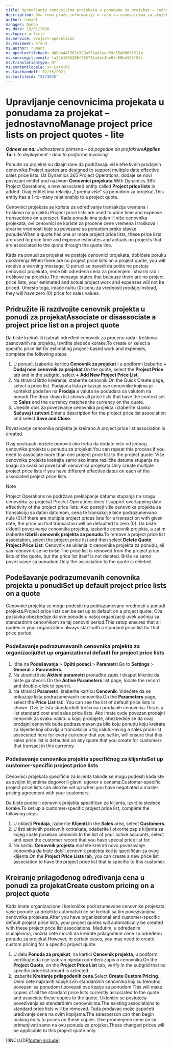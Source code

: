 ```yaml
---
title: Upravljanje cenovnicima projekata u ponudama za projekat – jednostavno
description: Ova tema pruža informacije o radu sa cenovnicima za projekat u ponudama. (Sales)
author: rumant
manager: Annbe
ms.date: 10/01/2020
ms.topic: article
ms.service: project-operations
ms.reviewer: kfend
ms.author: rumant
ms.openlocfilehash: d48da44f382e329a978a8ceee59c354d009f2114
ms.sourcegitcommit: fa32b1893286f20271fa4ec4be8fc68bd135f53c
ms.translationtype: HT
ms.contentlocale: sr-Latn-RS
ms.lasthandoff: 02/15/2021
ms.locfileid: "5273035"
---
```

# <a name="manage-project-price-lists-on-project-quotes---lite"></a><span data-ttu-id="5ef1b-104">Upravljanje cenovnicima projekata u ponudama za projekat – jednostavno</span><span class="sxs-lookup"><span data-stu-id="5ef1b-104">Manage project price lists on project quotes - lite</span></span>

<span data-ttu-id="5ef1b-105">_**Odnosi se na:** Jednostavna primena – od pogodbe do profakture_</span><span class="sxs-lookup"><span data-stu-id="5ef1b-105">_**Applies To:** Lite deployment - deal to proforma invoicing_</span></span>

<span data-ttu-id="5ef1b-106">Ponude za projekte su dizajnirane da podržavaju više efektivnih prodajnih cenovnika.</span><span class="sxs-lookup"><span data-stu-id="5ef1b-106">Project quotes are designed to support multiple date effective sales price lists.</span></span> <span data-ttu-id="5ef1b-107">Uz Dynamics 365 Project Operations, dodaje se novi povezani entitet pod nazivom **Cenovnici projekata**.</span><span class="sxs-lookup"><span data-stu-id="5ef1b-107">With Dynamics 365 Project Operations, a new associated entity called **Project price lists** is added.</span></span> <span data-ttu-id="5ef1b-108">Ovaj entitet ima relaciju „1 prema više“ sa ponudom za projekat.</span><span class="sxs-lookup"><span data-stu-id="5ef1b-108">This entity has a 1-to-many relationship to a project quote.</span></span>

<span data-ttu-id="5ef1b-109">Cenovnici projekata se koriste za određivanje transakcija vremena i troškova na projektu.</span><span class="sxs-lookup"><span data-stu-id="5ef1b-109">Project price lists are used to price time and expense transactions on a project.</span></span> <span data-ttu-id="5ef1b-110">Kada ponuda ima jedan ili više cenovnika projekata, ovi cenovnici se koriste za procene cene vremena i troškova i stvarne vrednosti koje su povezane sa ponudom preko stavke ponude.</span><span class="sxs-lookup"><span data-stu-id="5ef1b-110">When a quote has one or more project price lists, these price lists are used to price time and expense estimates and actuals on projects that are associated to the quote through the quote line.</span></span>

<span data-ttu-id="5ef1b-111">Kada na ponudi za projekat ne postoje cenovnici projekata, dobićete poruku upozorenja.</span><span class="sxs-lookup"><span data-stu-id="5ef1b-111">When there are no project price lists on a project quote, you will receive a warning message.</span></span> <span data-ttu-id="5ef1b-112">U poruci se navodi da pošto ne postoje cenovnici projekata, neće biti određena cena za procenjeni i stvarni rad i troškove na projektu.</span><span class="sxs-lookup"><span data-stu-id="5ef1b-112">The message states that because there are no project price lists, your estimated and actual project work and expenses will not be priced.</span></span> <span data-ttu-id="5ef1b-113">Umesto toga, imaće nultu (0) cenu za vrednosti prodaje.</span><span class="sxs-lookup"><span data-stu-id="5ef1b-113">Instead, they will have zero (0) price for sales values.</span></span>

## <a name="associate-or-disassociate-a-project-price-list-on-a-project-quote"></a><span data-ttu-id="5ef1b-114">Pridružite ili razdvojite cenovnik projekta u ponudi za projekat</span><span class="sxs-lookup"><span data-stu-id="5ef1b-114">Associate or disassociate a project price list on a project quote</span></span>

<span data-ttu-id="5ef1b-115">Da biste kreirali ili izabrali određeni cenovnik za procenu rada i troškova zasnovanih na projektu, izvršite sledeće korake.</span><span class="sxs-lookup"><span data-stu-id="5ef1b-115">To create or select a specific price list for estimating project-based work and expenses, complete the following steps.</span></span>

1. <span data-ttu-id="5ef1b-116">U ponudi, izaberite karticu **Cenovnik za projekat** i u podformi izaberite **+ Dodaj novi cenovnik za projekat**.</span><span class="sxs-lookup"><span data-stu-id="5ef1b-116">On the quote, select the **Project Price** tab and in the subgrid, select **+ Add New Project Price List**.</span></span>
2. <span data-ttu-id="5ef1b-117">Na stranici Brzo kreiranje, izaberite cenovnik.</span><span class="sxs-lookup"><span data-stu-id="5ef1b-117">On the Quick Create page, select a price list.</span></span> <span data-ttu-id="5ef1b-118">Padajuća lista prikazuje sve cenovnike kojima je kontekst podešen na **Prodaja** a valuta se podudara sa valutom na ponudi.</span><span class="sxs-lookup"><span data-stu-id="5ef1b-118">The drop-down list shows all price lists that have the context set to **Sales** and the currency matches the currency on the quote.</span></span>
4. <span data-ttu-id="5ef1b-119">Unesite opis za povezivanje cenovnika projekta i izaberite stavku **Sačuvaj i zatvori**.</span><span class="sxs-lookup"><span data-stu-id="5ef1b-119">Enter a description for the project price list association and select **Save and Close**.</span></span>

<span data-ttu-id="5ef1b-120">Povezivanje cenovnika projekta je kreirano.</span><span class="sxs-lookup"><span data-stu-id="5ef1b-120">A project price list association is created.</span></span>

<span data-ttu-id="5ef1b-121">Ovaj postupak možete ponoviti ako treba da dodate više od jednog cenovnika projekta u ponudu za projekat.</span><span class="sxs-lookup"><span data-stu-id="5ef1b-121">You can repeat this process if you need to associate more than one project price list to the project quote.</span></span> <span data-ttu-id="5ef1b-122">Više cenovnika projekta kreirajte samo ako imate različite datume stupanja na snagu za svaki od povezanih cenovnika projekata.</span><span class="sxs-lookup"><span data-stu-id="5ef1b-122">Only create multiple project price lists if you have different effective dates on each of the associated project price lists.</span></span>

> [!NOTE]
> <span data-ttu-id="5ef1b-123">Project Operations ne podržava preklapanje datuma stupanja na snagu cenovnika za projekat.</span><span class="sxs-lookup"><span data-stu-id="5ef1b-123">Project Operations does't support overlapping date effectivity of the project price lists.</span></span> <span data-ttu-id="5ef1b-124">Ako postoji više cenovnika projekta za transakciju sa datim datumom, cena te transakcije biće podrazumevano nula (0).</span><span class="sxs-lookup"><span data-stu-id="5ef1b-124">If there are multiple project prices lists for a transaction with given date, the price on that transaction will be defaulted to zero (0).</span></span>
<span data-ttu-id="5ef1b-125">Da biste uklonili povezivanje cenovnika projekta, izaberite cenovnik projekta, a zatim izaberite **Izbriši cenovnik projekta za ponudu**.</span><span class="sxs-lookup"><span data-stu-id="5ef1b-125">To remove a project price list association, select the project price list and then select **Delete Quote Project Price List**.</span></span> <span data-ttu-id="5ef1b-126">Cenovnik se uklanja iz cenovnika projekta za ponudu, ali sam cenovnik se ne briše.</span><span class="sxs-lookup"><span data-stu-id="5ef1b-126">The price list is removed from the project price lists of the quote, but the price list itself is not deleted.</span></span> <span data-ttu-id="5ef1b-127">Briše se samo povezivanje sa ponudom.</span><span class="sxs-lookup"><span data-stu-id="5ef1b-127">Only the association to the quote is deleted.</span></span>

## <a name="set-up-default-project-price-lists-on-a-quote"></a><span data-ttu-id="5ef1b-128">Podešavanje podrazumevanih cenovnika projekta u ponudi</span><span class="sxs-lookup"><span data-stu-id="5ef1b-128">Set up default project price lists on a quote</span></span>

<span data-ttu-id="5ef1b-129">Cenovnici projekta se mogu podesiti na podrazumevane vrednosti u ponudi projekta.</span><span class="sxs-lookup"><span data-stu-id="5ef1b-129">Project price lists can be set up to default on a project quote.</span></span> <span data-ttu-id="5ef1b-130">Ova postavka obezbeđuje da sve ponude u vašoj organizaciji uvek počinju sa standardnim cenovnikom za taj cenovni period.</span><span class="sxs-lookup"><span data-stu-id="5ef1b-130">This setup ensures that all quotes in your organization always start with a standard price list for that price period.</span></span>

### <a name="set-up-organizational-default-for-project-price-lists"></a><span data-ttu-id="5ef1b-131">Podešavanje podrazumevanih cenovnika projekta za organizaciju</span><span class="sxs-lookup"><span data-stu-id="5ef1b-131">Set up organizational default for project price lists</span></span>

1. <span data-ttu-id="5ef1b-132">Idite na **Podešavanja** > **Opšti podaci** > **Parametri**.</span><span class="sxs-lookup"><span data-stu-id="5ef1b-132">Go to **Settings** > **General** > **Parameters**.</span></span>
2. <span data-ttu-id="5ef1b-133">Na stranici liste **Aktivni parametri** pronađite zapis i dvaput kliknite da biste ga otvorili.</span><span class="sxs-lookup"><span data-stu-id="5ef1b-133">On the **Active Parameters** list page, locate the record and double-click to open it.</span></span> 
3. <span data-ttu-id="5ef1b-134">Na stranici **Parametri**, izaberite karticu **Cenovnik**. Videćete da se prikazuje lista podrazumevanih cenovnika.</span><span class="sxs-lookup"><span data-stu-id="5ef1b-134">On the **Parameters** page, select the **Price List** tab. You can see the list of default price lists is shown.</span></span> <span data-ttu-id="5ef1b-135">Ovo je lista standardnih troškova i prodajnih cenovnika.</span><span class="sxs-lookup"><span data-stu-id="5ef1b-135">This is a list standard cost and sales price lists.</span></span> <span data-ttu-id="5ef1b-136">Ako imate ovde povezan prodajni cenovnik za svaku valutu u kojoj prodajete, obezbediće se da ovaj prodajni cenovnik bude podrazumevan za bilo koju ponudu koju kreirate za klijente koji obavljaju transakcije u toj valuti.</span><span class="sxs-lookup"><span data-stu-id="5ef1b-136">Having a sales price list associated here for every currency that you sell in, will ensure that this sales price list is defaulted on any quote that you create for customers that transact in this currency.</span></span>

### <a name="set-up-customer-specific-project-price-lists"></a><span data-ttu-id="5ef1b-137">Podešavanje cenovnika projekta specifičnog za klijenta</span><span class="sxs-lookup"><span data-stu-id="5ef1b-137">Set up customer-specific project price lists</span></span>

<span data-ttu-id="5ef1b-138">Cenovnici projekata specifični za klijenta takođe se mogu podesiti kada ste sa svojim klijentima dogovorili glavni ugovor o cenama.</span><span class="sxs-lookup"><span data-stu-id="5ef1b-138">Customer-specific project price lists can also be set up when you have negotiated a master pricing agreement with your customers.</span></span>

<span data-ttu-id="5ef1b-139">Da biste podesili cenovnik projekta specifičan za klijenta, izvršite sledeće korake.</span><span class="sxs-lookup"><span data-stu-id="5ef1b-139">To set up a customer-specific project price list, complete the following steps.</span></span>

1. <span data-ttu-id="5ef1b-140">U oblasti **Prodaja**, izaberite **Klijenti**.</span><span class="sxs-lookup"><span data-stu-id="5ef1b-140">In the **Sales** area, select **Customers**.</span></span>
2. <span data-ttu-id="5ef1b-141">U listi aktivnih poslovnih kontakata, odaberite i otvorite zapis klijenta za kojeg imate poseban cenovnik.</span><span class="sxs-lookup"><span data-stu-id="5ef1b-141">In the list of your active accounts, select and open the customer record that you have special price list for.</span></span>
3. <span data-ttu-id="5ef1b-142">Na kartici **Cenovnik projekta** možete kreirati novo povezivanje cenovnika da biste dobili cenovnik projekta koji je specifičan za ovog klijenta.</span><span class="sxs-lookup"><span data-stu-id="5ef1b-142">On the **Project Price Lists** tab, you can create a new price list association to have the project price list that is specific to this customer.</span></span>

## <a name="create-custom-pricing-on-a-project-quote"></a><span data-ttu-id="5ef1b-143">Kreiranje prilagođenog određivanja cena u ponudi za projekat</span><span class="sxs-lookup"><span data-stu-id="5ef1b-143">Create custom pricing on a project quote</span></span>

<span data-ttu-id="5ef1b-144">Kada imate organizacione i korisničke podrazumevane cenovnike projekata, vaše ponude za projekte automatski će se kreirati sa tim povezivanjima cenovnika projekata.</span><span class="sxs-lookup"><span data-stu-id="5ef1b-144">After you have organizational and customer-specific default project price lists, your project quotes will automatically be created with these project price list associations.</span></span> <span data-ttu-id="5ef1b-145">Međutim, u određenim slučajevima, možda ćete morati da kreirate prilagođene cene za određenu ponudu za projekat.</span><span class="sxs-lookup"><span data-stu-id="5ef1b-145">However, in certain cases, you may need to create custom pricing for a specific project quote.</span></span> 

1. <span data-ttu-id="5ef1b-146">U delu **Ponuda za projekat**, na kartici **Cenovnik projekta**, u podformi verifikujte da nije izabran nijedan određeni zapis o cenovniku.</span><span class="sxs-lookup"><span data-stu-id="5ef1b-146">On the **Project Quote**, on the **Project Price List** tab, verify in the subgrid that no specific price list record is selected.</span></span>
2. <span data-ttu-id="5ef1b-147">Izaberite **Kreiranje prilagođenih cena**.</span><span class="sxs-lookup"><span data-stu-id="5ef1b-147">Select **Create Custom Pricing**.</span></span> <span data-ttu-id="5ef1b-148">Ovim ćete napraviti kopije svih standardnih cenovnika koji su trenutno povezani sa ponudom i povezati ove kopije sa ponudom.</span><span class="sxs-lookup"><span data-stu-id="5ef1b-148">This will make copies of all the standard price lists currently associated to the quote and associate these copies to the quote.</span></span> <span data-ttu-id="5ef1b-149">Ukloniće se postojeća povezivanja sa standardnim cenovnicima.</span><span class="sxs-lookup"><span data-stu-id="5ef1b-149">The existing associations to standard price lists will be removed.</span></span> <span data-ttu-id="5ef1b-150">Tada prodavac može započeti uređivanje cena na ovim kopijama.</span><span class="sxs-lookup"><span data-stu-id="5ef1b-150">The salesperson can then begin making edits to prices on these copies.</span></span> <span data-ttu-id="5ef1b-151">Ove promenjene cene će se primenjivati samo na ovu ponudu za projekat.</span><span class="sxs-lookup"><span data-stu-id="5ef1b-151">These changed prices will be applicable to this project quote only.</span></span>


[!INCLUDE[footer-include](../../includes/footer-banner.md)]